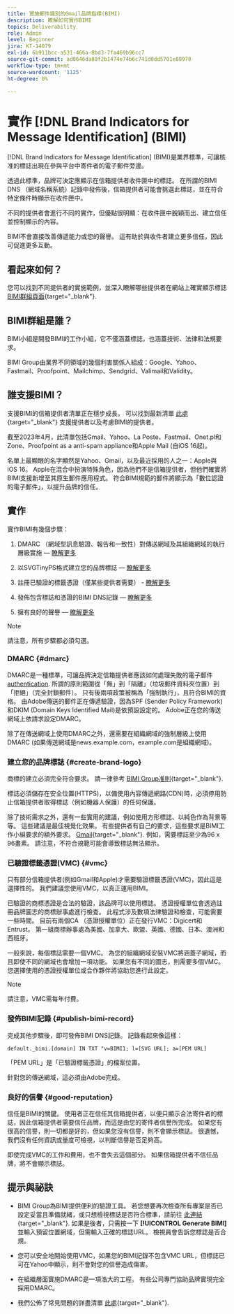 ```yaml
---
title: 實施郵件識別的Gmail品牌指標(BIMI)
description: 瞭解如何實作BIMI
topics: Deliverability
role: Admin
level: Beginner
jira: KT-14079
exl-id: 6b911bcc-a531-466a-8bd3-7fa469b96cc7
source-git-commit: ad0646da88f2b1474e74b6c741d0dd5701e88978
workflow-type: tm+mt
source-wordcount: '1125'
ht-degree: 0%

---
```


# 實作 [!DNL Brand Indicators for Message Identification] (BIMI)

[!DNL Brand Indicators for Message Identification] (BIMI)是業界標準，可讓核准的標誌出現在參與平台中寄件者的電子郵件旁邊。

透過此標準，品牌可決定應顯示在信箱提供者收件匣中的標誌。 在所謂的BIMI DNS （網域名稱系統）記錄中發佈後，信箱提供者可能會挑選此標誌，並在符合特定條件時顯示在收件匣中。

不同的提供者會進行不同的實作，但優點很明顯：在收件匣中脫穎而出、建立信任並控制顯示的內容。

BIMI不會直接改善傳遞能力或您的聲譽。 這有助於與收件者建立更多信任，因此可促進更多互動。

## 看起來如何？

您可以找到不同提供者的實施範例，並深入瞭解哪些提供者在網站上確實顯示標誌 [BIMI群組頁面](https://bimigroup.org/where-is-my-bimi-logo-displayed/){target="_blank"}.

## BIMI群組是誰？

BIMI小組是開發BIMI的工作小組，它不僅涵蓋標誌，也涵蓋技術、法律和法規要求。

BIMI Group由業界不同領域的幾個利害關係人組成：Google、Yahoo、Fastmail、Proofpoint、Mailchimp、Sendgrid、Valimail和Validity。

## 誰支援BIMI？

支援BIMI的信箱提供者清單正在穩步成長。 可以找到最新清單 [此處](https://bimigroup.org/bimi-infographic/){target="_blank"} 支援提供者以及考慮BIMI的提供者。

截至2023年4月，此清單包括Gmail、Yahoo、La Poste、Fastmail、Onet.pl和Zone、Proofpoint as a anti-spam appliance和Apple Mail (自iOS 16起)。

名單上最顯眼的名字顯然是Yahoo、Gmail，以及最近採用的人之一：Apple與iOS 16。 Apple在混合中扮演特殊角色，因為他們不是信箱提供者，但他們確實將BIMI支援新增至其原生郵件應用程式。 符合BIMI規範的郵件將顯示為「數位認證的電子郵件」，以提升品牌的信任。

## 實作

實作BIMI有幾個步驟：

1. DMARC （網域型訊息驗證、報告和一致性）對傳送網域及其組織網域的執行層級實施 —  [瞭解更多](#dmarc)

1. 以SVGTinyPS格式建立您的品牌標誌 —  [瞭解更多](#create-brand-logo)

1. 註冊已驗證的標籤憑證（僅某些提供者需要） - [瞭解更多](#vmc)

1. 發佈包含標誌和憑證的BIMI DNS記錄 —  [瞭解更多](#publish-bimi-record)

1. 擁有良好的聲譽 —  [瞭解更多](#good-reputation)

>[!NOTE]
>
>請注意，所有步驟都必須勾選。


### DMARC {#dmarc}

DMARC是一種標準，可讓品牌決定信箱提供者應該如何處理失敗的電子郵件 [authentication](../additional-resources/authentication.md). 所謂的原則範圍從「無」到「隔離」（垃圾郵件資料夾位置）到「拒絕」（完全封鎖郵件）。 只有後兩項政策被稱為「強制執行」，且符合BIMI的資格。 由Adobe傳送的郵件正在傳遞驗證，因為SPF (Sender Policy Framework)和DKIM (Domain Keys Identified Mail)是依預設設定的。 Adobe正在您的傳送網域上依請求設定DMARC。

除了在傳送網域上使用DMARC之外，還需要在組織網域的強制層級上使用DMARC (如果傳送網域是news.example.com，example.com是組織網域)。

### 建立您的品牌標誌 {#create-brand-logo}

商標的建立必須完全符合要求。 請一律參考 [BIMI Group准則](https://bimigroup.org/creating-bimi-svg-logo-files/){target="_blank"}.

標誌必須儲存在安全位置(HTTPS)，以備使用內容傳遞網路(CDN)時，必須停用防止信箱提供者取得標誌（例如機器人保護）的任何保護。

除了技術需求之外，還有一些實用的建議，例如使用方形標誌、以純色作為背景等等。 這些建議是最佳視覺化效果。 有些提供者有自己的要求，這些要求是BIMI工作小組要求的額外要求。 [Gmail](https://support.google.com/a/answer/10911027?sjid=903725605955621707-EU){target="_blank"}. 例如，需要標誌至少為96 x 96畫素。
請注意，不符合規範可能會導致標誌無法顯示。

### 已驗證標籤憑證(VMC) {#vmc}

只有部分信箱提供者(例如Gmail和Apple)才需要驗證標籤憑證(VMC)，因此這是選擇性的。 我們建議您使用VMC，以真正運用BIMI。

已驗證的商標憑證是合法的驗證，該品牌可以使用標誌。 憑證授權單位會透過註冊品牌圖志的商標辦事處進行檢查。 此程式涉及數項法律驗證和檢查，可能需要一些時間。 目前有兩個CA （憑證授權單位）正在發行VMC：Digicert和Entrust。 第一組商標辦事處為美國、加拿大、歐盟、英國、德國、日本、澳洲和西班牙。

一般來說，每個標誌需要一個VMC。 為您的組織網域安裝VMC將涵蓋子網域，而且即使不同的網域也會增加一項功能。 如果您有不同的圖志，則需要多個VMC。 您選擇使用的憑證授權單位或合作夥伴將協助您進行此設定。

>[!NOTE]
>
>請注意，VMC需每年付費。

### 發佈BIMI記錄 {#publish-bimi-record}

完成其他步驟後，即可發佈BIMI DNS記錄。 記錄看起來像這樣：

```
default._bimi.[domain] IN TXT "v=BIMI1; l=[SVG URL]; a=[PEM URL]
```

「PEM URL」是「已驗證標籤憑證」的檔案位置。

針對您的傳送網域，這必須由Adobe完成。

### 良好的信譽 {#good-reputation}

信任是BIMI的關鍵。 使用者正在信任其信箱提供者，以便只顯示合法寄件者的標誌，因此信箱提供者需要信任品牌，而這是由您的寄件者信譽所完成。 如果您有很高的信譽，則一切都是好的，但如果您沒有信譽，則不會顯示標誌。 很遺憾，我們沒有任何資訊或量度可檢視，以判斷信譽是否足夠高。

即使完成VMC的工作和費用，也不會失去這個部分。 如果信箱提供者不信任品牌，將不會顯示標誌。

## 提示與祕訣

* BIMI Group為BIMI提供便利的驗證工具。 若您想要再次檢查所有專案是否已設定妥當且準備就緒，或只想檢視標誌是否符合標準，請前往 [此連結](https://bimigroup.org/bimi-generator/){target="_blank"}. 如果是後者，只需按一下 **[!UICONTROL Generate BIMI]** 並輸入預留位置網域，但需輸入正確的標誌URL。 檢視員會告訴您標誌是否合規。

* 您可以安全地開始使用VMC，如果您的BIMI記錄不包含VMC URL，但標誌已可在Yahoo中顯示，則不會對您的信譽造成傷害。

* 在組織層面實施DMARC是一項浩大的工程。 有些公司專門協助品牌實現完全採用DMARC。

* 我們公佈了常見問題的詳盡清單 [此處](https://bimigroup.org/faqs-for-senders-esps/){target="_blank"}.
